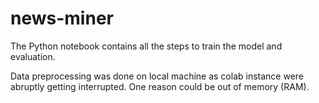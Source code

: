 # news-miner

The Python notebook contains all the steps to train the model and evaluation.

Data preprocessing was done on local machine as colab instance were abruptly getting interrupted. One reason could be out of memory (RAM).
